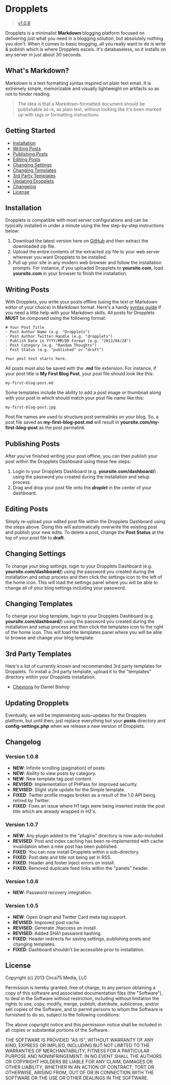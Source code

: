 Dropplets
=========

> [v1.0.8](#version-108)

Dropplets is a minimalist **Markdown** blogging platform focused on delivering just what you need in a blogging solution, but absolutely nothing you don't. When it comes to basic blogging, all you really want to do is write & publish which is where Dropplets excels. It's databaseless, so it installs on any server in just about 30 seconds. 

## What's Markdown?
Markdown is a text formatting syntax inspired on plain text email. It is extremely simple, memorizable and visually lightweight on artifacts so as not to hinder reading.

> The idea is that a Markdown-formatted document should be publishable as-is, as plain text, without looking like it's been marked up with tags or formatting instructions.

## Getting Started
- [Installation](#installation)
- [Writing Posts](#writing-posts)
- [Publishing Posts](#publishing-posts)
- [Editing Posts](#editing-posts)
- [Changing Settings](#changing-settings)
- [Changing Templates](#changing-templates)
- [3rd Party Templates](#3rd-party-templates)
- [Updating Dropplets](#updating-dropplets)
- [Changelog](#changelog)
- [License](#license)

## Installation
Dropplets is compatible with most server configurations and can be typically installed in under a minute using the few step-by-step instructions below:

1. Download the latest version here on [GitHub](https://github.com/circa75/dropplets/archive/master.zip) and then extract the downloaded zip file.
3. Upload the entire contents of the extracted zip file to your web server wherever you want Dropplets to be installed. 
4. Pull up your site in any modern web browser and follow the installation prompts. For instance, if you uploaded Dropplets to **yoursite.com**, load **yoursite.com** in your browser to finish the installation.

## Writing Posts
With Dropplets, you write your posts offline (using the text or Markdown editor of your choice) in Markdown format. Here's a handy [syntax guide](https://github.com/circa75/dropplets/wiki/Markdown-Syntax-Guide) if you need a little help with your Markdown skills. All posts for Dropplets **MUST** be composed using the following format:

    # Your Post Title
    - Post Author Name (e.g. "Dropplets")
    - Post Author Twitter Handle (e.g. "dropplets")
    - Publish Date in YYYY/MM/DD Format (e.g. "2013/04/28")
    - Post Category (e.g. "Random Thoughts")
    - Post Status (e.g. "published" or "draft")

    Your post text starts here. 
    
All posts must also be saved with the **.md** file extension. For instance, if your post title is **My First Blog Post**, your post file should look like this:

    my-first-blog-post.md

Some templates include the ability to add a post image or thumbnail along with your post in which should match your post file name like this:

    my-first-blog-post.jpg

Post file names are used to structure post permalinks on your blog. So, a post file saved as **my-first-blog-post.md** will result in **yoursite.com/my-first-blog-post** as the post permalink.

## Publishing Posts
After you've finished writing your post offline, you can then publish your post within the Dropplets Dashboard using these few steps:

1. Login to your Dropplets Dashboard (e.g. **yoursite.com/dashboard/**) using the password you created during the installation and setup process.
2. Drag and drop your post file onto the ***droplet*** in the center of your dashboard.

## Editing Posts
Simply re-upload your edited post file within the Dropplets Dashboard using the steps above. Doing this will automatically overwrite the existing post and publish your new edits. To delete a post, change the **Post Status** at the top of your post file to **draft**.

## Changing Settings
To change your blog settings, login to your Dropplets Dashboard (e.g. **yoursite.com/dashboard/**) using the password you created during the installation and setup process and then click the settings icon to the left of the home icon. This will load the settings panel where you will be able to change all of your blog settings including your password.

## Changing Templates
To change your blog template, login to your Dropplets Dashboard (e.g. **yoursite.com/dashboard/**) using the password you created during the installation and setup process and then click the templates icon to the right of the home icon. This will load the templates panel where you will be able to browse and change your blog template.

## 3rd Party Templates
Here's a list of currently known and recommended 3rd party templates for Dropplets. To install a 3rd party template, upload it to the "templates" directory within your Dropplets installation.

- [Chevrons](https://github.com/bishless/chevrons) by Daniel Bishop

## Updating Dropplets
Eventually, we will be implementing auto-updates for the Dropplets platform, but until then, just replace everything but your **posts** directory and **config-settings.php** when we release a new version of Dropplets.

## Changelog

### Version 1.0.8
- **NEW**: Infinite scrolling (pagination) of posts.
- **NEW**: Ability to view posts by category.
- **NEW**: New template tag post content.
- **REVISED**: Implementation of PHPass for improved security.
- **REVISED**: Slight style update for the Simple template.
- **FIXED**: Twitter profile images broken as a result of the 1.0 API being retired by Twitter.
- **FIXED**: Fixes an issue where H1 tags were being inserted inside the post title which are already wrapped in H2's.

### Version 1.0.7
- **NEW**: Any plugin added to the "plugins" directory is now auto-included.
- **REVISED**: Post and index caching has been re-implemented with cache invalidation when a new post has been published.
- **FIXED**: You can now install Dropplets within a sub-directory.
- **FIXED**: Post date and title not being set in RSS.
- **FIXED**: Header and footer inject errors on install.
- **FIXED**: Removed duplicate feed links within the "panels" header.

### Version 1.0.6
- **NEW**: Password recovery integration.

### Version 1.0.5
- **NEW**: Open Graph and Twitter Card meta tag support.
- **REVISED**: Improved post cache.
- **REVISED**: Generate .htaccess on install.
- **REVISED**: Added SHA1 password hashing.
- **FIXED**: Header redirects for saving settings, publishing posts and changing templates.
- **FIXED**: Dashboard shouldn't be accessible prior to installation.

## License
Copyright (c) 2013 Circa75 Media, LLC

Permission is hereby granted, free of charge, to any person obtaining a copy of this software and associated documentation files (the "Software"), to deal in the Software without restriction, including without limitation the rights to use, copy, modify, merge, publish, distribute, sublicense, and/or sell copies of the Software, and to permit persons to whom the Software is furnished to do so, subject to the following conditions:

The above copyright notice and this permission notice shall be included in all copies or substantial portions of the Software.

THE SOFTWARE IS PROVIDED "AS IS", WITHOUT WARRANTY OF ANY KIND, EXPRESS OR IMPLIED, INCLUDING BUT NOT LIMITED TO THE WARRANTIES OF MERCHANTABILITY, FITNESS FOR A PARTICULAR PURPOSE AND NONINFRINGEMENT. IN NO EVENT SHALL THE AUTHORS OR COPYRIGHT HOLDERS BE LIABLE FOR ANY CLAIM, DAMAGES OR OTHER LIABILITY, WHETHER IN AN ACTION OF CONTRACT, TORT OR OTHERWISE, ARISING FROM, OUT OF OR IN CONNECTION WITH THE SOFTWARE OR THE USE OR OTHER DEALINGS IN THE SOFTWARE.
